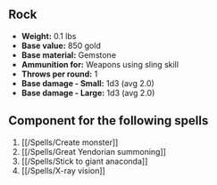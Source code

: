 ## Rock
- **Weight:** 0.1 lbs
- **Base value:** 850 gold
- **Base material:** Gemstone
- **Ammunition for:** Weapons using sling skill
- **Throws per round:** 1
- **Base damage - Small:** 1d3 (avg 2.0)
- **Base damage - Large:** 1d3 (avg 2.0)

## Component for the following spells

1. [[/Spells/Create monster]]
2. [[/Spells/Great Yendorian summoning]]
3. [[/Spells/Stick to giant anaconda]]
4. [[/Spells/X-ray vision]]
